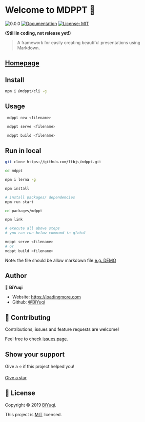 # Welcome to MDPPT 👋
![0.0.0](https://img.shields.io/badge/version-0.0.0-blue.svg?cacheSeconds=2592000)
[![Documentation](https://img.shields.io/badge/documentation-yes-brightgreen.svg)]( )
[![License: MIT](https://img.shields.io/badge/License-MIT-yellow.svg)](https://github.com/ftbjs/mdppt/blob/master/LICENSE)

**(Still in coding, not release yet!)**
> A framework for easily creating beautiful presentations using Markdown.

## [Homepage](https://github.com/ftbjs/mdppt)


## Install

```sh
npm i @mdppt/cli -g
```

## Usage

```sh
 mdppt new <filename>

 mdppt serve <filename>

 mdppt build <filename>
```
## Run in local
```sh
git clone https://github.com/ftbjs/mdppt.git

cd mdppt

npm i lerna -g

npm install

# install packages/ dependencies
npm run start

cd packages/mdppt

npm link

# execute all above steps
# you can run below command in global

mdppt serve <filename>
# or
mdppt build <filename>
```
Note: the file should be allow markdown file.[e.g. DEMO](https://raw.githubusercontent.com/ftbjs/mdppt/master/mdppt.md)

## Author

👤 **BiYuqi**

* Website: https://loadingmore.com
* Github: [@BiYuqi](https://github.com/BiYuqi)

## 🤝 Contributing

Contributions, issues and feature requests are welcome!

Feel free to check [issues page](https://github.com/ftbjs/mdppt/issues).

## Show your support

Give a ⭐️ if this project helped you!

[Give a star](https://github.com/ftbjs/mdppt/stargazers)


## 📝 License

Copyright © 2019 [BiYuqi](https://github.com/BiYuqi).

This project is [MIT](https://github.com/ftbjs/mdppt/blob/master/LICENSE) licensed.